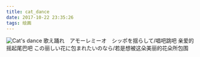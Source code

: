 ```yaml
---
title: cat_dance
date: 2017-10-22 23:35:26
tags: 绘画
---
```

![Cat's dance](https://static.zain.red/10.22/1.jpg)
歌え踊れ　アモーレミーオ　シッポを揺らして/唱吧跳吧 亲爱的 摇起尾巴吧
この丽しい花に包まれたいのなら/若是想被这朵美丽的花朵所包围
